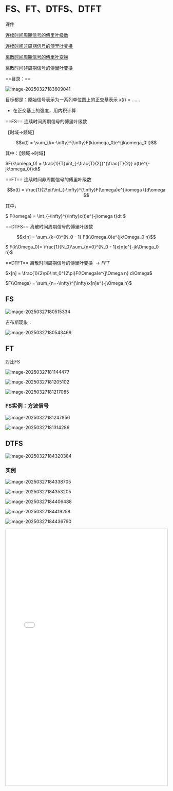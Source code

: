 # FS、FT、DTFS、DTFT

课件

[连续时间周期信号的傅里叶级数](../pdf_files/5_1_FS.pdf)

[连续时间非周期信号的傅里叶变换](../pdf_files/5_2_FT.pdf)

[离散时间周期信号的傅里叶变换](../pdf_files/5_3_DTFS.pdf)

[离散时间非周期信号的傅里叶变换](../pdf_files/5_4_DTFT.pdf)

==目录：== 

![image-20250327183609041](images/image-20250327183609041.png)

目标都是：原始信号表示为一系列单位圆上的正交基表示 $x(t)=... ...$

- 在正交基上的强度，用内积计算

==FS==   连续时间周期信号的傅里叶级数

【时域→频域】

$$x(t) = \sum_{k=-\infty}^{\infty}F(k\omega_0)e^{jk\omega_0 t}$$

其中：【频域→时域】

 $F(k\omega_0) = \frac{1}{T}\int_{-\frac{T}{2}}^{\frac{T}{2}} x(t)e^{-jk\omega_0t}dt$

==FT==  连续时间非周期信号的傅里叶级数

$$x(t) = \frac{1}{2\pi}\int_{-\infty}^{\infty}F(\omega)e^{j\omega t}d\omega $$ 

其中，

$ F(\omega) = \int_{-\infty}^{\infty}x(t)e^{-j\omega t}dt  $

==DTFS==  离散时间周期信号的傅里叶级数

$$x[n] = \sum_{k=0}^{N_0 - 1} F(k\Omega_0)e^{jk\Omega_0 n}$$ 

$ F(k\Omega_0)= \frac{1}{N_0}\sum_{n=0}^{N_0 - 1}x[n]e^{-jk\Omega_0 n}$

==DTFT== 离散时间周期信号的傅里叶变换 $\rightarrow FFT$

$x[n] = \frac{1}{2\pi}\int_0^{2\pi}F(\Omega)e^{j\Omega n} d\Omega$ 

$F(\Omega) = \sum_{n=-\infty}^{\infty}x[n]e^{-j\Omega n}$

## FS

![image-20250327180515334](images/image-20250327180515334.png)

吉布斯现象：

![image-20250327180543469](images/image-20250327180543469.png) 

## FT

对比FS

![image-20250327181144477](images/image-20250327181144477.png) 

![image-20250327181205102](images/image-20250327181205102.png) 

![image-20250327181217085](images/image-20250327181217085.png) 

### FS实例：方波信号

![image-20250327181247856](images/image-20250327181247856.png) 

![image-20250327181314286](images/image-20250327181314286.png) 



## DTFS

![image-20250327184320384](images/image-20250327184320384.png) 

### 实例

![image-20250327184338705](images/image-20250327184338705.png) 

![image-20250327184353205](images/image-20250327184353205.png) 

![image-20250327184406488](images/image-20250327184406488.png) 

![image-20250327184419258](images/image-20250327184419258.png) 

![image-20250327184436790](images/image-20250327184436790.png)



<iframe src="../5_3_DTFS.pdf" width="100%" height="800px" style="border: 1px solid #ccc; overflow: auto;"> </iframe>
